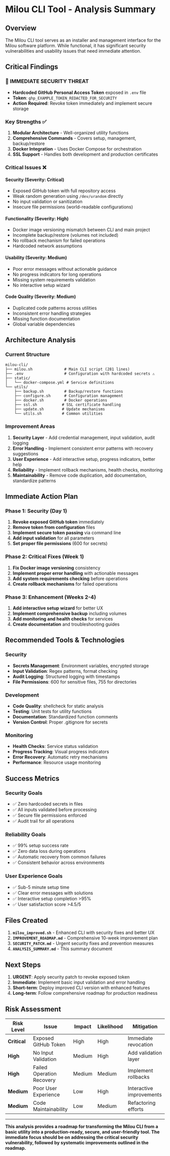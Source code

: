 # Milou CLI Tool - Analysis Summary

## Overview
The Milou CLI tool serves as an installer and management interface for the Milou software platform. While functional, it has significant security vulnerabilities and usability issues that need immediate attention.

## Critical Findings

### 🚨 IMMEDIATE SECURITY THREAT
- **Hardcoded GitHub Personal Access Token** exposed in `.env` file
- **Token**: `ghp_EXAMPLE_TOKEN_REDACTED_FOR_SECURITY`
- **Action Required**: Revoke token immediately and implement secure storage

### Key Strengths ✅
1. **Modular Architecture** - Well-organized utility functions
2. **Comprehensive Commands** - Covers setup, management, backup/restore
3. **Docker Integration** - Uses Docker Compose for orchestration
4. **SSL Support** - Handles both development and production certificates

### Critical Issues ❌

#### Security (Severity: Critical)
- Exposed GitHub token with full repository access
- Weak random generation using `/dev/urandom` directly
- No input validation or sanitization
- Insecure file permissions (world-readable configurations)

#### Functionality (Severity: High)
- Docker image versioning mismatch between CLI and main project
- Incomplete backup/restore (volumes not included)
- No rollback mechanism for failed operations
- Hardcoded network assumptions

#### Usability (Severity: Medium)
- Poor error messages without actionable guidance
- No progress indicators for long operations
- Missing system requirements validation
- No interactive setup wizard

#### Code Quality (Severity: Medium)
- Duplicated code patterns across utilities
- Inconsistent error handling strategies
- Missing function documentation
- Global variable dependencies

## Architecture Analysis

### Current Structure
```
milou-cli/
├── milou.sh              # Main CLI script (281 lines)
├── .env                  # Configuration with hardcoded secrets ⚠️
├── static/
│   └── docker-compose.yml # Service definitions
└── utils/
    ├── backup.sh         # Backup/restore functions
    ├── configure.sh      # Configuration management
    ├── docker.sh         # Docker operations
    ├── ssl.sh           # SSL certificate handling
    ├── update.sh        # Update mechanisms
    └── utils.sh         # Common utilities
```

### Improvement Areas

1. **Security Layer** - Add credential management, input validation, audit logging
2. **Error Handling** - Implement consistent error patterns with recovery suggestions
3. **User Experience** - Add interactive setup, progress indicators, better help
4. **Reliability** - Implement rollback mechanisms, health checks, monitoring
5. **Maintainability** - Remove code duplication, add documentation, standardize patterns

## Immediate Action Plan

### Phase 1: Security (Day 1)
1. **Revoke exposed GitHub token** immediately
2. **Remove token from configuration** files
3. **Implement secure token passing** via command line
4. **Add input validation** for all parameters
5. **Set proper file permissions** (600 for secrets)

### Phase 2: Critical Fixes (Week 1)
1. **Fix Docker image versioning** consistency
2. **Implement proper error handling** with actionable messages
3. **Add system requirements checking** before operations
4. **Create rollback mechanisms** for failed operations

### Phase 3: Enhancement (Weeks 2-4)
1. **Add interactive setup wizard** for better UX
2. **Implement comprehensive backup** including volumes
3. **Add monitoring and health checks** for services
4. **Create documentation** and troubleshooting guides

## Recommended Tools & Technologies

### Security
- **Secrets Management**: Environment variables, encrypted storage
- **Input Validation**: Regex patterns, format checking
- **Audit Logging**: Structured logging with timestamps
- **File Permissions**: 600 for sensitive files, 755 for directories

### Development
- **Code Quality**: shellcheck for static analysis
- **Testing**: Unit tests for utility functions
- **Documentation**: Standardized function comments
- **Version Control**: Proper .gitignore for secrets

### Monitoring
- **Health Checks**: Service status validation
- **Progress Tracking**: Visual progress indicators
- **Error Recovery**: Automatic retry mechanisms
- **Performance**: Resource usage monitoring

## Success Metrics

### Security Goals
- ✅ Zero hardcoded secrets in files
- ✅ All inputs validated before processing
- ✅ Secure file permissions enforced
- ✅ Audit trail for all operations

### Reliability Goals
- ✅ 99% setup success rate
- ✅ Zero data loss during operations
- ✅ Automatic recovery from common failures
- ✅ Consistent behavior across environments

### User Experience Goals
- ✅ Sub-5 minute setup time
- ✅ Clear error messages with solutions
- ✅ Interactive setup completion >95%
- ✅ User satisfaction score >4.5/5

## Files Created

1. **`milou_improved.sh`** - Enhanced CLI with security fixes and better UX
2. **`IMPROVEMENT_ROADMAP.md`** - Comprehensive 10-week improvement plan
3. **`SECURITY_PATCH.md`** - Urgent security fixes and prevention measures
4. **`ANALYSIS_SUMMARY.md`** - This summary document

## Next Steps

1. **URGENT**: Apply security patch to revoke exposed token
2. **Immediate**: Implement basic input validation and error handling
3. **Short-term**: Deploy improved CLI version with enhanced features
4. **Long-term**: Follow comprehensive roadmap for production readiness

## Risk Assessment

| Risk Level | Issue | Impact | Likelihood | Mitigation |
|------------|--------|---------|------------|------------|
| **Critical** | Exposed GitHub Token | High | High | Immediate revocation |
| **High** | No Input Validation | Medium | High | Add validation layer |
| **High** | Failed Operation Recovery | Medium | Medium | Implement rollbacks |
| **Medium** | Poor User Experience | Low | High | Interactive improvements |
| **Medium** | Code Maintainability | Low | Medium | Refactoring efforts |

---

**This analysis provides a roadmap for transforming the Milou CLI from a basic utility into a production-ready, secure, and user-friendly tool. The immediate focus should be on addressing the critical security vulnerability, followed by systematic improvements outlined in the roadmap.** 